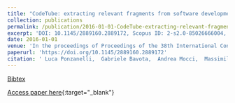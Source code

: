 ```yaml
---
title: "CodeTube: extracting relevant fragments from software development video tutorials"
collection: publications
permalink: /publication/2016-01-01-CodeTube-extracting-relevant-fragments-from-software-development-video-tutorials
excerpt: 'DOI: 10.1145/2889160.2889172, Scopus ID: 2-s2.0-85026666004, Cited by: 9'
date: 2016-01-01
venue: 'In the proceedings of Proceedings of the 38th International Conference on Software Engineering, ICSE 2016, Austin, TX, USA, May 14-22, 2016 - Companion Volume'
paperurl: 'https://doi.org/10.1145/2889160.2889172'
citation: ' Luca Ponzanelli,  Gabriele Bavota,  Andrea Mocci,  Massimiliano Di,  Rocco Oliveto,  Barbara Russo,  Sonia Haiduc,  Michele Lanza, &quot;CodeTube: extracting relevant fragments from software development video tutorials.&quot; In the proceedings of Proceedings of the 38th International Conference on Software Engineering, ICSE 2016, Austin, TX, USA, May 14-22, 2016 - Companion Volume, 2016.'
---
```

[Bibtex](https://dblp.org/rec/bib/conf/icse/PonzanelliBMPOR16)

[Access paper here](https://doi.org/10.1145/2889160.2889172){:target="_blank"}
